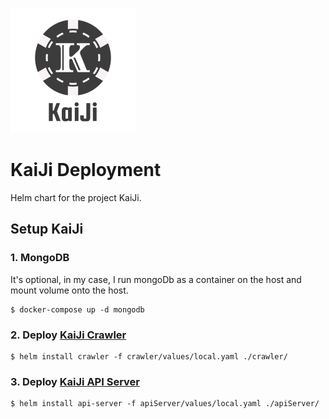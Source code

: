 ![](doc/logo-t.png)
# KaiJi Deployment

Helm chart for the project KaiJi.

## Setup KaiJi

### 1. MongoDB

It's optional, in my case, I run mongoDb as a container on the host and mount volume onto the host.

```
$ docker-compose up -d mongodb
```

### 2. Deploy [KaiJi Crawler](https://github.com/AllenKd/KaiJi-Crawler)

```
$ helm install crawler -f crawler/values/local.yaml ./crawler/
```

### 3. Deploy [KaiJi API Server](https://github.com/AllenKd/KaiJi-API-Server)

```
$ helm install api-server -f apiServer/values/local.yaml ./apiServer/
```
